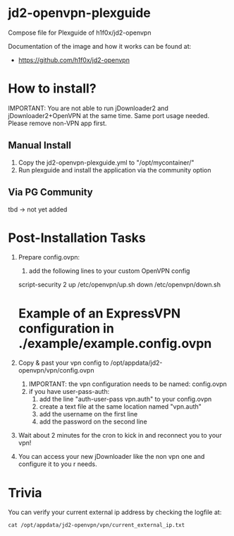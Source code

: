 # jd2-openvpn-plexguide
Compose file for Plexguide of h1f0x/jd2-openvpn

Documentation of the image and how it works can be found at: 
- https://github.com/h1f0x/jd2-openvpn

# How to install?

IMPORTANT: You are not able to run jDownloader2 and jDownloader2+OpenVPN at the same time. Same port usage needed. Please remove non-VPN app first.

## Manual Install
1. Copy the jd2-openvpn-plexguide.yml to "/opt/mycontainer/"
2. Run plexguide and install the application via the community option

## Via PG Community
tbd -> not yet added

# Post-Installation Tasks
1. Prepare config.ovpn:
   1. add the following lines to your custom OpenVPN config


    script-security 2
    up /etc/openvpn/up.sh
    down /etc/openvpn/down.sh

    # Example of an ExpressVPN configuration in ./example/example.config.ovpn
1. Copy & past your vpn config to /opt/appdata/jd2-openvpn/vpn/config.ovpn
   1. IMPORTANT: the vpn configuration needs to be named: config.ovpn
   2. if you have user-pass-auth:
        1. add the line "auth-user-pass vpn.auth" to your config.ovpn
        2. create a text file at the same location named "vpn.auth"
        3. add the username on the first line
        4. add the password on the second line

2. Wait about 2 minutes for the cron to kick in and reconnect you to your vpn!
3. You can access your new jDownloader like the non vpn one and configure it to you r needs.

# Trivia
You can verify your current external ip address by checking the logfile at:

    cat /opt/appdata/jd2-openvpn/vpn/current_external_ip.txt
    